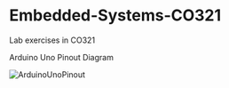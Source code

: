# Embedded-Systems-CO321
Lab exercises in CO321

Arduino Uno Pinout Diagram

![ArduinoUnoPinout](https://user-images.githubusercontent.com/85993992/126117498-d74c21f0-bd34-4005-b698-9f92ffd7c81d.png)
